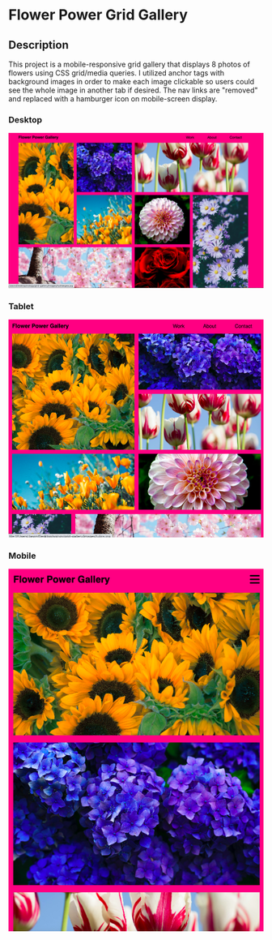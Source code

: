 # Flower Power Grid Gallery

## Description

This project is a mobile-responsive grid gallery that displays 8 photos of flowers using CSS grid/media queries. I utilized anchor tags with background images in order to make each image clickable so users could see the whole image in another tab if desired. The nav links are "removed" and replaced with a hamburger icon on mobile-screen display.

### Desktop
![Desktop](./screenshot1.png)
### Tablet
![Tablet](./screenshot2.png)
### Mobile
![Mobile](./screenshot3.png)